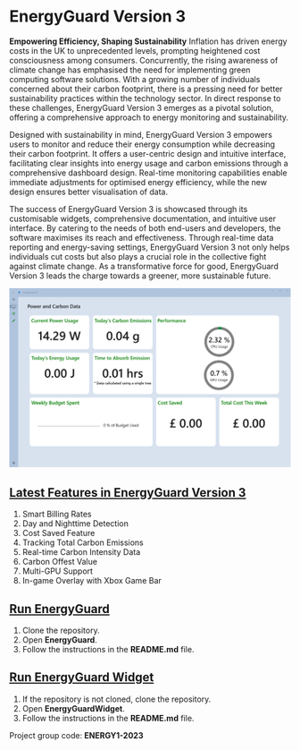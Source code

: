 # **EnergyGuard Version 3**

**Empowering Efficiency, Shaping Sustainability**
Inflation has driven energy costs in the UK to unprecedented levels, prompting heightened cost consciousness among consumers. Concurrently, the rising awareness of climate change has emphasised the need for implementing green computing software solutions. With a growing number of individuals concerned about their carbon footprint, there is a pressing need for better sustainability practices within the technology sector. In direct response to these challenges, EnergyGuard Version 3 emerges as a pivotal solution, offering a comprehensive approach to energy monitoring and sustainability.

Designed with sustainability in mind, EnergyGuard Version 3 empowers users to monitor and reduce their energy consumption while decreasing their carbon footprint. It offers a user-centric design and intuitive interface, facilitating clear insights into energy usage and carbon emissions through a comprehensive dashboard design. Real-time monitoring capabilities enable immediate adjustments for optimised energy efficiency, while the new design ensures better visualisation of data.

The success of EnergyGuard Version 3 is showcased through its customisable widgets, comprehensive documentation, and intuitive user interface. By catering to the needs of both end-users and developers, the software maximises its reach and effectiveness. Through real-time data reporting and energy-saving settings, EnergyGuard Version 3 not only helps individuals cut costs but also plays a crucial role in the collective fight against climate change. As a transformative force for good, EnergyGuard Version 3 leads the charge towards a greener, more sustainable future.

![Main user interface](./EnergyGuard/docs/images/UI.png)

## <u>Latest Features in EnergyGuard Version 3</u> 

1. Smart Billing Rates
2. Day and Nighttime Detection
3. Cost Saved Feature
4. Tracking Total Carbon Emissions
5. Real-time Carbon Intensity Data
6. Carbon Offest Value
7. Multi-GPU Support
8. In-game Overlay with Xbox Game Bar

## <u>Run EnergyGuard</u>

1. Clone the repository.
2. Open **EnergyGuard**.
3. Follow the instructions in the **README.md** file.

## <u>Run EnergyGuard Widget</u>

1. If the repository is not cloned, clone the repository.
2. Open **EnergyGuardWidget**.
3. Follow the instructions in the **README.md** file.

Project group code: **ENERGY1-2023**
